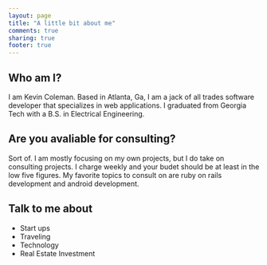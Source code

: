 ```yaml
---
layout: page
title: "A little bit about me"
comments: true
sharing: true
footer: true
---
```

## Who am I?
I am Kevin Coleman.  Based in Atlanta, Ga, I am a jack of all trades software developer that specializes in web applications.  I graduated from Georgia Tech with a B.S. in Electrical Engineering.  

## Are you avaliable for consulting?
Sort of.  I am mostly focusing on my own projects, but I do take on consulting projects.  I charge weekly and your budet should be at least in the low five figures.  My favorite topics to consult on are ruby on rails development and android development.

## Talk to me about
* Start ups
* Traveling
* Technology
* Real Estate Investment

